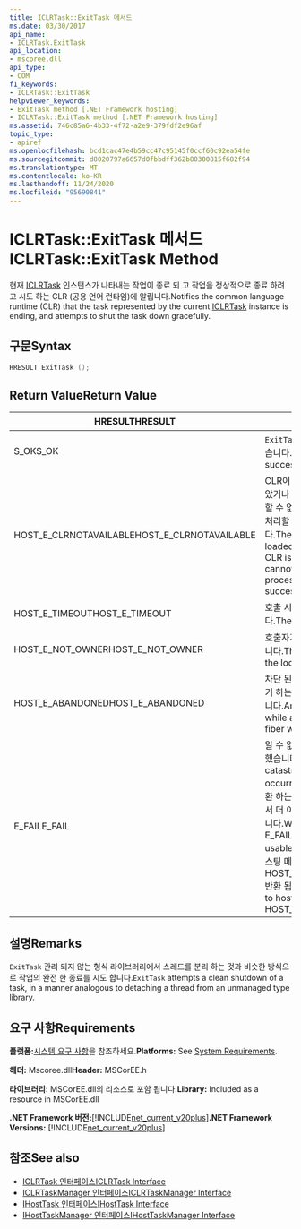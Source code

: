 ```yaml
---
title: ICLRTask::ExitTask 메서드
ms.date: 03/30/2017
api_name:
- ICLRTask.ExitTask
api_location:
- mscoree.dll
api_type:
- COM
f1_keywords:
- ICLRTask::ExitTask
helpviewer_keywords:
- ExitTask method [.NET Framework hosting]
- ICLRTask::ExitTask method [.NET Framework hosting]
ms.assetid: 746c85a6-4b33-4f72-a2e9-379fdf2e96af
topic_type:
- apiref
ms.openlocfilehash: bcd1cac47e4b59cc47c95145f0ccf60c92ea54fe
ms.sourcegitcommit: d8020797a6657d0fbbdff362b80300815f682f94
ms.translationtype: MT
ms.contentlocale: ko-KR
ms.lasthandoff: 11/24/2020
ms.locfileid: "95690841"
---
```

# <a name="iclrtaskexittask-method"></a><span data-ttu-id="1f6fb-102">ICLRTask::ExitTask 메서드</span><span class="sxs-lookup"><span data-stu-id="1f6fb-102">ICLRTask::ExitTask Method</span></span>

<span data-ttu-id="1f6fb-103">현재 [ICLRTask](iclrtask-interface.md) 인스턴스가 나타내는 작업이 종료 되 고 작업을 정상적으로 종료 하려고 시도 하는 CLR (공용 언어 런타임)에 알립니다.</span><span class="sxs-lookup"><span data-stu-id="1f6fb-103">Notifies the common language runtime (CLR) that the task represented by the current [ICLRTask](iclrtask-interface.md) instance is ending, and attempts to shut the task down gracefully.</span></span>  
  
## <a name="syntax"></a><span data-ttu-id="1f6fb-104">구문</span><span class="sxs-lookup"><span data-stu-id="1f6fb-104">Syntax</span></span>  
  
```cpp  
HRESULT ExitTask ();  
```  
  
## <a name="return-value"></a><span data-ttu-id="1f6fb-105">Return Value</span><span class="sxs-lookup"><span data-stu-id="1f6fb-105">Return Value</span></span>  
  
|<span data-ttu-id="1f6fb-106">HRESULT</span><span class="sxs-lookup"><span data-stu-id="1f6fb-106">HRESULT</span></span>|<span data-ttu-id="1f6fb-107">설명</span><span class="sxs-lookup"><span data-stu-id="1f6fb-107">Description</span></span>|  
|-------------|-----------------|  
|<span data-ttu-id="1f6fb-108">S_OK</span><span class="sxs-lookup"><span data-stu-id="1f6fb-108">S_OK</span></span>|<span data-ttu-id="1f6fb-109">`ExitTask` 성공적으로 반환 되었습니다.</span><span class="sxs-lookup"><span data-stu-id="1f6fb-109">`ExitTask` returned successfully.</span></span>|  
|<span data-ttu-id="1f6fb-110">HOST_E_CLRNOTAVAILABLE</span><span class="sxs-lookup"><span data-stu-id="1f6fb-110">HOST_E_CLRNOTAVAILABLE</span></span>|<span data-ttu-id="1f6fb-111">CLR이 프로세스에 로드 되지 않았거나 CLR이 관리 코드를 실행할 수 없거나 호출을 성공적으로 처리할 수 없는 상태에 있습니다.</span><span class="sxs-lookup"><span data-stu-id="1f6fb-111">The CLR has not been loaded into a process, or the CLR is in a state in which it cannot run managed code or process the call successfully.</span></span>|  
|<span data-ttu-id="1f6fb-112">HOST_E_TIMEOUT</span><span class="sxs-lookup"><span data-stu-id="1f6fb-112">HOST_E_TIMEOUT</span></span>|<span data-ttu-id="1f6fb-113">호출 시간이 초과 되었습니다.</span><span class="sxs-lookup"><span data-stu-id="1f6fb-113">The call timed out.</span></span>|  
|<span data-ttu-id="1f6fb-114">HOST_E_NOT_OWNER</span><span class="sxs-lookup"><span data-stu-id="1f6fb-114">HOST_E_NOT_OWNER</span></span>|<span data-ttu-id="1f6fb-115">호출자가 잠금을 소유 하지 않습니다.</span><span class="sxs-lookup"><span data-stu-id="1f6fb-115">The caller does not own the lock.</span></span>|  
|<span data-ttu-id="1f6fb-116">HOST_E_ABANDONED</span><span class="sxs-lookup"><span data-stu-id="1f6fb-116">HOST_E_ABANDONED</span></span>|<span data-ttu-id="1f6fb-117">차단 된 스레드나 파이버에서 대기 하는 동안 이벤트를 취소 했습니다.</span><span class="sxs-lookup"><span data-stu-id="1f6fb-117">An event was canceled while a blocked thread or fiber was waiting on it.</span></span>|  
|<span data-ttu-id="1f6fb-118">E_FAIL</span><span class="sxs-lookup"><span data-stu-id="1f6fb-118">E_FAIL</span></span>|<span data-ttu-id="1f6fb-119">알 수 없는 치명적인 오류가 발생 했습니다.</span><span class="sxs-lookup"><span data-stu-id="1f6fb-119">An unknown catastrophic failure occurred.</span></span> <span data-ttu-id="1f6fb-120">메서드가 E_FAIL 반환 하는 경우 해당 프로세스 내에서 더 이상 CLR을 사용할 수 없습니다.</span><span class="sxs-lookup"><span data-stu-id="1f6fb-120">When a method returns E_FAIL, the CLR is no longer usable within the process.</span></span> <span data-ttu-id="1f6fb-121">호스팅 메서드를 이후에 호출 하면 HOST_E_CLRNOTAVAILABLE 반환 됩니다.</span><span class="sxs-lookup"><span data-stu-id="1f6fb-121">Subsequent calls to hosting methods return HOST_E_CLRNOTAVAILABLE.</span></span>|  
  
## <a name="remarks"></a><span data-ttu-id="1f6fb-122">설명</span><span class="sxs-lookup"><span data-stu-id="1f6fb-122">Remarks</span></span>  

 <span data-ttu-id="1f6fb-123">`ExitTask` 관리 되지 않는 형식 라이브러리에서 스레드를 분리 하는 것과 비슷한 방식으로 작업의 완전 한 종료를 시도 합니다.</span><span class="sxs-lookup"><span data-stu-id="1f6fb-123">`ExitTask` attempts a clean shutdown of a task, in a manner analogous to detaching a thread from an unmanaged type library.</span></span>  
  
## <a name="requirements"></a><span data-ttu-id="1f6fb-124">요구 사항</span><span class="sxs-lookup"><span data-stu-id="1f6fb-124">Requirements</span></span>  

 <span data-ttu-id="1f6fb-125">**플랫폼:**[시스템 요구 사항](../../get-started/system-requirements.md)을 참조하세요.</span><span class="sxs-lookup"><span data-stu-id="1f6fb-125">**Platforms:** See [System Requirements](../../get-started/system-requirements.md).</span></span>  
  
 <span data-ttu-id="1f6fb-126">**헤더:** Mscoree.dll</span><span class="sxs-lookup"><span data-stu-id="1f6fb-126">**Header:** MSCorEE.h</span></span>  
  
 <span data-ttu-id="1f6fb-127">**라이브러리:** MSCorEE.dll의 리소스로 포함 됩니다.</span><span class="sxs-lookup"><span data-stu-id="1f6fb-127">**Library:** Included as a resource in MSCorEE.dll</span></span>  
  
 <span data-ttu-id="1f6fb-128">**.NET Framework 버전:**[!INCLUDE[net_current_v20plus](../../../../includes/net-current-v20plus-md.md)]</span><span class="sxs-lookup"><span data-stu-id="1f6fb-128">**.NET Framework Versions:** [!INCLUDE[net_current_v20plus](../../../../includes/net-current-v20plus-md.md)]</span></span>  
  
## <a name="see-also"></a><span data-ttu-id="1f6fb-129">참조</span><span class="sxs-lookup"><span data-stu-id="1f6fb-129">See also</span></span>

- [<span data-ttu-id="1f6fb-130">ICLRTask 인터페이스</span><span class="sxs-lookup"><span data-stu-id="1f6fb-130">ICLRTask Interface</span></span>](iclrtask-interface.md)
- [<span data-ttu-id="1f6fb-131">ICLRTaskManager 인터페이스</span><span class="sxs-lookup"><span data-stu-id="1f6fb-131">ICLRTaskManager Interface</span></span>](iclrtaskmanager-interface.md)
- [<span data-ttu-id="1f6fb-132">IHostTask 인터페이스</span><span class="sxs-lookup"><span data-stu-id="1f6fb-132">IHostTask Interface</span></span>](ihosttask-interface.md)
- [<span data-ttu-id="1f6fb-133">IHostTaskManager 인터페이스</span><span class="sxs-lookup"><span data-stu-id="1f6fb-133">IHostTaskManager Interface</span></span>](ihosttaskmanager-interface.md)
